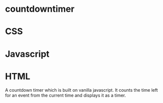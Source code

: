 # countdowntimer
# CSS
# Javascript
# HTML

A countdown timer which is built on vanilla javascript.
It counts the time left for an event from the current time and displays it as a timer.
